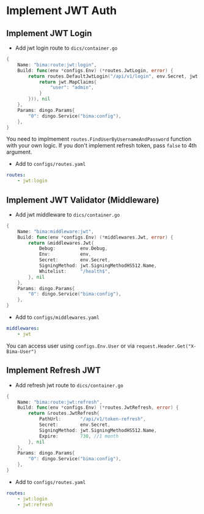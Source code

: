# Implement JWT Auth

## Implement JWT Login

- Add jwt login route to `dics/container.go`

```go
{
    Name: "bima:route:jwt:login",
    Build: func(env *configs.Env) (*routes.JwtLogin, error) {
        return routes.DefaultJwtLogin("/api/v1/login", env.Secret, jwt.SigningMethodHS512.Name, true, routes.FindUserByUsernameAndPassword(func(username, password string) jwt.MapClaims {
            return jwt.MapClaims{
                "user": "admin",
            }
        })), nil
    },
    Params: dingo.Params{
        "0": dingo.Service("bima:config"),
    },
}
```

You need to implmement `routes.FindUserByUsernameAndPassword` function with your own logic. If you don't implement refresh token, pass `false` to 4th argument.

- Add to `configs/routes.yaml`

```yaml
routes:
    - jwt:login
```

## Implement JWT Validator (Middleware)

- Add jwt middleware to `dics/container.go`

```go
{
    Name: "bima:middleware:jwt",
    Build: func(env *configs.Env) (*middlewares.Jwt, error) {
        return &middlewares.Jwt{
            Debug:         env.Debug,
            Env:           env,
            Secret:        env.Secret,
            SigningMethod: jwt.SigningMethodHS512.Name,
            Whitelist:     "/health$",
        }, nil
    },
    Params: dingo.Params{
        "0": dingo.Service("bima:config"),
    },
}
```

- Add to `configs/middlewares.yaml`

```yaml
middlewares:
    - jwt
```

You can access user using `configs.Env.User` or via `request.Header.Get("X-Bima-User")`

## Implement Refresh  JWT

- Add refresh jwt route to `dics/container.go`

```go
{
    Name: "bima:route:jwt:refresh",
    Build: func(env *configs.Env) (*routes.JwtRefresh, error) {
        return &routes.JwtRefresh{
            PathUrl:       "/api/v1/token-refresh",
            Secret:        env.Secret,
            SigningMethod: jwt.SigningMethodHS512.Name,
            Expire:        730, //1 month
        }, nil
    },
    Params: dingo.Params{
        "0": dingo.Service("bima:config"),
    },
}
```

- Add to `configs/routes.yaml`

```yaml
routes:
    - jwt:login
    - jwt:refresh
```
